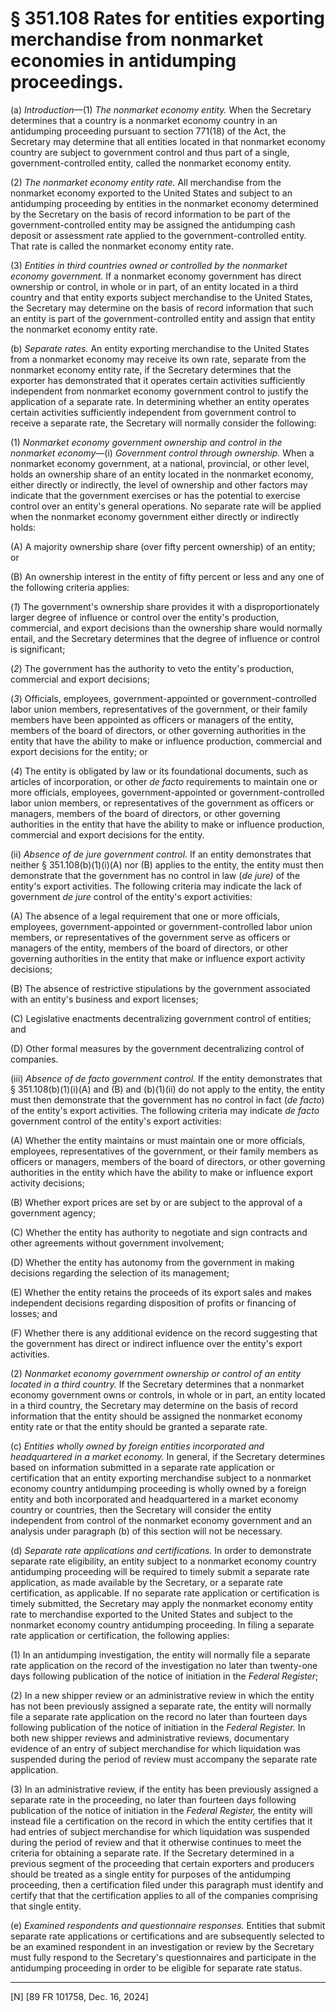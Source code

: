 # § 351.108   Rates for entities exporting merchandise from nonmarket economies in antidumping proceedings.

(a) *Introduction*—(1) *The nonmarket economy entity.* When the Secretary determines that a country is a nonmarket economy country in an antidumping proceeding pursuant to section 771(18) of the Act, the Secretary may determine that all entities located in that nonmarket economy country are subject to government control and thus part of a single, government-controlled entity, called the nonmarket economy entity.


(2) *The nonmarket economy entity rate.* All merchandise from the nonmarket economy exported to the United States and subject to an antidumping proceeding by entities in the nonmarket economy determined by the Secretary on the basis of record information to be part of the government-controlled entity may be assigned the antidumping cash deposit or assessment rate applied to the government-controlled entity. That rate is called the nonmarket economy entity rate.


(3) *Entities in third countries owned or controlled by the nonmarket economy government.* If a nonmarket economy government has direct ownership or control, in whole or in part, of an entity located in a third country and that entity exports subject merchandise to the United States, the Secretary may determine on the basis of record information that such an entity is part of the government-controlled entity and assign that entity the nonmarket economy entity rate.


(b) *Separate rates.* An entity exporting merchandise to the United States from a nonmarket economy may receive its own rate, separate from the nonmarket economy entity rate, if the Secretary determines that the exporter has demonstrated that it operates certain activities sufficiently independent from nonmarket economy government control to justify the application of a separate rate. In determining whether an entity operates certain activities sufficiently independent from government control to receive a separate rate, the Secretary will normally consider the following:


(1) *Nonmarket economy government ownership and control in the nonmarket economy*—(i) *Government control through ownership.* When a nonmarket economy government, at a national, provincial, or other level, holds an ownership share of an entity located in the nonmarket economy, either directly or indirectly, the level of ownership and other factors may indicate that the government exercises or has the potential to exercise control over an entity's general operations. No separate rate will be applied when the nonmarket economy government either directly or indirectly holds:


(A) A majority ownership share (over fifty percent ownership) of an entity; or


(B) An ownership interest in the entity of fifty percent or less and any one of the following criteria applies:


(*1*) The government's ownership share provides it with a disproportionately larger degree of influence or control over the entity's production, commercial, and export decisions than the ownership share would normally entail, and the Secretary determines that the degree of influence or control is significant;


(*2*) The government has the authority to veto the entity's production, commercial and export decisions;


(*3*) Officials, employees, government-appointed or government-controlled labor union members, representatives of the government, or their family members have been appointed as officers or managers of the entity, members of the board of directors, or other governing authorities in the entity that have the ability to make or influence production, commercial and export decisions for the entity; or


(*4*) The entity is obligated by law or its foundational documents, such as articles of incorporation, or other *de facto* requirements to maintain one or more officials, employees, government-appointed or government-controlled labor union members, or representatives of the government as officers or managers, members of the board of directors, or other governing authorities in the entity that have the ability to make or influence production, commercial and export decisions for the entity.


(ii) *Absence of de jure government control.* If an entity demonstrates that neither § 351.108(b)(1)(i)(A) nor (B) applies to the entity, the entity must then demonstrate that the government has no control in law (*de jure)* of the entity's export activities. The following criteria may indicate the lack of government *de jure* control of the entity's export activities:


(A) The absence of a legal requirement that one or more officials, employees, government-appointed or government-controlled labor union members, or representatives of the government serve as officers or managers of the entity, members of the board of directors, or other governing authorities in the entity that make or influence export activity decisions;


(B) The absence of restrictive stipulations by the government associated with an entity's business and export licenses;


(C) Legislative enactments decentralizing government control of entities; and


(D) Other formal measures by the government decentralizing control of companies.


(iii) *Absence of de facto government control.* If the entity demonstrates that § 351.108(b)(1)(i)(A) and (B) and (b)(1)(ii) do not apply to the entity, the entity must then demonstrate that the government has no control in fact (*de facto*) of the entity's export activities. The following criteria may indicate *de facto* government control of the entity's export activities:


(A) Whether the entity maintains or must maintain one or more officials, employees, representatives of the government, or their family members as officers or managers, members of the board of directors, or other governing authorities in the entity which have the ability to make or influence export activity decisions;


(B) Whether export prices are set by or are subject to the approval of a government agency;


(C) Whether the entity has authority to negotiate and sign contracts and other agreements without government involvement;


(D) Whether the entity has autonomy from the government in making decisions regarding the selection of its management;


(E) Whether the entity retains the proceeds of its export sales and makes independent decisions regarding disposition of profits or financing of losses; and


(F) Whether there is any additional evidence on the record suggesting that the government has direct or indirect influence over the entity's export activities.


(2) *Nonmarket economy government ownership or control of an entity located in a third country.* If the Secretary determines that a nonmarket economy government owns or controls, in whole or in part, an entity located in a third country, the Secretary may determine on the basis of record information that the entity should be assigned the nonmarket economy entity rate or that the entity should be granted a separate rate.


(c) *Entities wholly owned by foreign entities incorporated and headquartered in a market economy.* In general, if the Secretary determines based on information submitted in a separate rate application or certification that an entity exporting merchandise subject to a nonmarket economy country antidumping proceeding is wholly owned by a foreign entity and both incorporated and headquartered in a market economy country or countries, then the Secretary will consider the entity independent from control of the nonmarket economy government and an analysis under paragraph (b) of this section will not be necessary.


(d) *Separate rate applications and certifications.* In order to demonstrate separate rate eligibility, an entity subject to a nonmarket economy country antidumping proceeding will be required to timely submit a separate rate application, as made available by the Secretary, or a separate rate certification, as applicable. If no separate rate application or certification is timely submitted, the Secretary may apply the nonmarket economy entity rate to merchandise exported to the United States and subject to the nonmarket economy country antidumping proceeding. In filing a separate rate application or certification, the following applies:


(1) In an antidumping investigation, the entity will normally file a separate rate application on the record of the investigation no later than twenty-one days following publication of the notice of initiation in the _Federal Register_;


(2) In a new shipper review or an administrative review in which the entity has not been previously assigned a separate rate, the entity will normally file a separate rate application on the record no later than fourteen days following publication of the notice of initiation in the _Federal Register._ In both new shipper reviews and administrative reviews, documentary evidence of an entry of subject merchandise for which liquidation was suspended during the period of review must accompany the separate rate application.


(3) In an administrative review, if the entity has been previously assigned a separate rate in the proceeding, no later than fourteen days following publication of the notice of initiation in the _Federal Register,_ the entity will instead file a certification on the record in which the entity certifies that it had entries of subject merchandise for which liquidation was suspended during the period of review and that it otherwise continues to meet the criteria for obtaining a separate rate. If the Secretary determined in a previous segment of the proceeding that certain exporters and producers should be treated as a single entity for purposes of the antidumping proceeding, then a certification filed under this paragraph must identify and certify that that the certification applies to all of the companies comprising that single entity.


(e) *Examined respondents and questionnaire responses.* Entities that submit separate rate applications or certifications and are subsequently selected to be an examined respondent in an investigation or review by the Secretary must fully respond to the Secretary's questionnaires and participate in the antidumping proceeding in order to be eligible for separate rate status.





---

[N] [89 FR 101758, Dec. 16, 2024]








